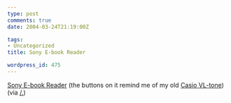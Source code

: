```yaml
---
type: post
comments: true
date: 2004-03-24T21:19:00Z

tags:
- Uncategorized
title: Sony E-book Reader

wordpress_id: 475
---
```


[Sony E-book Reader](http://www.eink.com/news/releases/pr70.html) (the buttons on it remind me of my old [Casio VL-tone](http://www.synthmuseum.com/casio/casvltone01.jpg)) (via [/.](http://www.slashdot.org))
